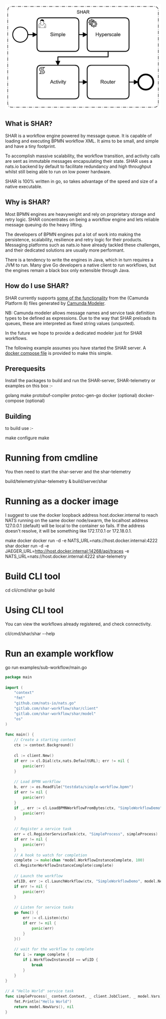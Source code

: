 ![Simple Hyperscale Activity Router](/shar.png?raw=true "SHAR")

## What is SHAR?
SHAR is a workflow engine powered by message queue.  It is capable of loading and executing BPMN workflow XML. 
It aims to be small, and simple and have a tiny footprint.

To accomplish massive scalability, the workflow transition, and activity calls are sent as immutable messages encapsulating their state.
SHAR uses a nats.io backend by default to facilitate redundancy and high throughput whilst still being able to run on low power hardware.

SHAR is 100% written in go, so takes advantage of the speed and size of a native executable.

## Why is SHAR?
Most BPMN engines are heavyweight and rely on proprietary storage and retry logic.
SHAR concentrates on being a workflow engine and lets reliable message queuing do the heavy lifting.

The developers of BPMN engines put a lot of work into making the persistence, scalability, resilience and retry logic for their products.
Messaging platforms such as nats.io have already tackled these challenges, and their dedicated solutions are usually more performant.

There is a tendency to write the engines in Java, which in turn requires a JVM to run.
Many give Go developers a native client to run workflows, but the engines remain a black box only extensible through Java.


## How do I use SHAR?
SHAR currently supports [some of the functionality](docs/functionality.md) from the (Camunda Platform 8) files generated by [Camunda Modeler](https://camunda.com/download/modeler/).

NB:  Camunda modeler allows message names and service task definition types to be defined as expressions.
Due to the way that SHAR preloads its queues, these are interpreted as fixed string values (unquoted).

In the future we hope to provide a dedicated modeler just for SHAR workflows. 


The following example assumes you have started the SHAR server. A [docker compose file](deploy/compose/docker-compose.yml) is provided to make this simple.

## Prerequesits
Install the packages to build and run the SHAR-server, SHAR-telemetry or examples on this box :-

golang
make
protobuf-compiler
protoc-gen-go
docker (optional)
docker-compose (optional)

## Building

to build use :-

make configure
make

# Running from cmdline
You then need to start the shar-server and the shar-telemetry

build/telemetry/shar-telemetry &
build/server/shar 

# Running as a docker image
I suggest to use the docker loopback address host.docker.internal to reach NATS running on the same docker node/swarm, the localhost address 127.0.0.1 (default) will be local to the container so fails. If the address doesn't resolve, it will be something like 172.17.0.1 or 172.18.0.1. 

make docker
docker run -d -e NATS_URL=nats://host.docker.internal:4222 shar
docker run -d -e JAEGER_URL=http://host.docker.internal:14268/api/traces -e NATS_URL=nats://host.docker.internal:4222 shar-telemetry


# Build CLI tool

cd cli/cmd/shar
go build

# Using CLI tool
You can view the workflows already registered, and check connectivity.

cli/cmd/shar/shar --help

# Run an example workflow 

go run examples/sub-workflow/main.go

```go
package main

import (
	"context"
	"fmt"
	"github.com/nats-io/nats.go"
	"gitlab.com/shar-workflow/shar/client"
	"gitlab.com/shar-workflow/shar/model"
	"os"
)

func main() {
	// Create a starting context
	ctx := context.Background()

	cl := client.New()
	if err := cl.Dial(ctx,nats.DefaultURL); err != nil {
		panic(err)
	}

	// Load BPMN workflow
	b, err := os.ReadFile("testdata/simple-workflow.bpmn")
	if err != nil {
		panic(err)
	}
	if _, err := cl.LoadBPMNWorkflowFromBytes(ctx, "SimpleWorkflowDemo", b); err != nil {
		panic(err)
	}

	// Register a service task
	err = cl.RegisterServiceTask(ctx, "SimpleProcess", simpleProcess)
	if err != nil {
		panic(err)
	}
	// A hook to watch for completion
	complete := make(chan *model.WorkflowInstanceComplete, 100)
	cl.RegisterWorkflowInstanceComplete(complete)

	// Launch the workflow
	wfiID, err := cl.LaunchWorkflow(ctx, "SimpleWorkflowDemo", model.NewVars())
	if err != nil {
		panic(err)
	}

	// Listen for service tasks
	go func() {
		err := cl.Listen(ctx)
		if err != nil {
			panic(err)
		}
	}()

	// wait for the workflow to complete
	for i := range complete {
		if i.WorkflowInstanceId == wfiID {
			break
		}
	}
}

// A "Hello World" service task
func simpleProcess(_ context.Context, _ client.JobClient, _ model.Vars) (model.Vars, error) {
	fmt.Println("Hello World")
	return model.NewVars(), nil
}
```
